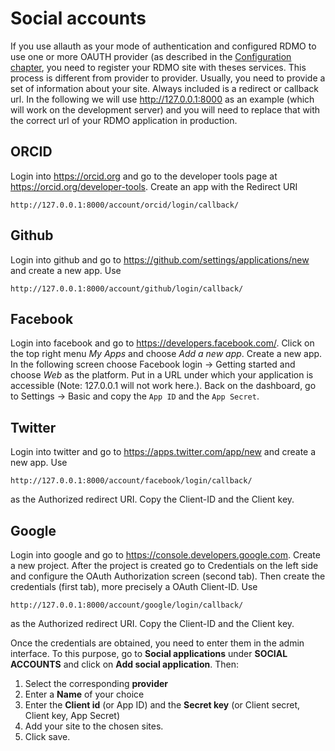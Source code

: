 # Social accounts

If you use allauth as your mode of authentication and configured RDMO to use one or more OAUTH provider (as described in the [Configuration chapter](../../configuration/authentication/allauth.html), you need to register your RDMO site with theses services. This process is different from provider to provider. Usually, you need to provide a set of information about your site. Always included is a redirect or callback url. In the following we will use http://127.0.0.1:8000 as an example (which will work on the development server) and you will need to replace that with the correct url of your RDMO application in production.

## ORCID
Login into <https://orcid.org> and go to the developer tools page at <https://orcid.org/developer-tools>. Create an app with the Redirect URI
```
http://127.0.0.1:8000/account/orcid/login/callback/
```

## Github
Login into github and go to <https://github.com/settings/applications/new> and create a new app. Use
```
http://127.0.0.1:8000/account/github/login/callback/
```

## Facebook
Login into facebook and go to <https://developers.facebook.com/>. Click on the top right menu *My Apps* and choose *Add a new app*. Create a new app. In the following screen choose Facebook login -> Getting started and choose *Web* as the platform. Put in a URL under which your application is accessible (Note: 127.0.0.1 will not work here.). Back on the dashboard, go to Settings -> Basic and copy the `App ID` and the `App Secret`.


## Twitter
Login into twitter and go to <https://apps.twitter.com/app/new> and create a new app. Use
```
http://127.0.0.1:8000/account/facebook/login/callback/
```
as the Authorized redirect URI. Copy the Client-ID and the Client key.

## Google
Login into google and go to <https://console.developers.google.com>. Create a new project. After the project is created go to Credentials on the left side and configure the OAuth Authorization screen (second tab). Then create the credentials (first tab), more precisely a OAuth Client-ID. Use
```
http://127.0.0.1:8000/account/google/login/callback/
```
as the Authorized redirect URI. Copy the Client-ID and the Client key.

Once the credentials are obtained, you need to enter them in the admin interface. To this purpose, go to **Social applications** under **SOCIAL ACCOUNTS** and click on **Add social application**. Then:

1. Select the corresponding **provider**
1. Enter a **Name** of your choice
1. Enter the **Client id** (or App ID) and the **Secret key** (or Client secret, Client key, App Secret)
1. Add your site to the chosen sites.
1. Click save.
